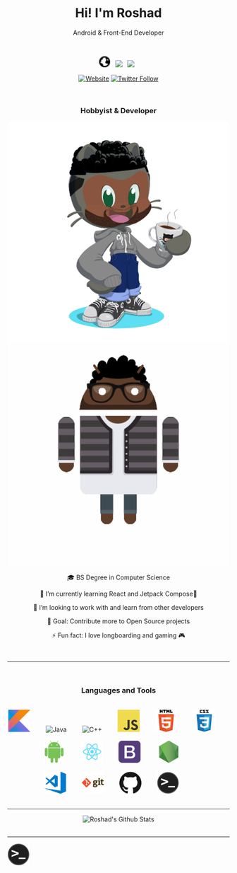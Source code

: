 <div>
    <h1 align='center'> Hi! I'm Roshad</h1>
    <p align='center'> Android & Front-End Developer</u></p>
  </br>
     
  <p align='center'>
  <a href="https://roshadguerrier.com"><img height="25" src="https://raw.githubusercontent.com/iconic/open-iconic/master/svg/globe.svg"></a>&nbsp;&nbsp;
  <a href="https://twitter.com/roshadgu"><img height="30" src="https://cdn.jsdelivr.net/npm/simple-icons@v3/icons/twitter.svg"></a>&nbsp;&nbsp;
  <a href="https://linkedin.com/in/roshadgu/"><img height="30" src="https://cdn.jsdelivr.net/npm/simple-icons@v3/icons/linkedin.svg"></a>&nbsp;&nbsp;

</div>

<div align='center'>

[![Website](https://img.shields.io/website?label=roshadguerrier.com&style=for-the-badge&url=https%3A%2F%2Fjackevans.dev)](https://roshadguerrier.com)
[![Twitter Follow](https://img.shields.io/twitter/follow/roshadgu?color=1DA1F2&logo=twitter&style=for-the-badge)](https://twitter.com/intent/follow?original_referer=https%3A%2F%2Fgithub.com%2Fjackevans_dev&screen_name=jackevans_dev)

</div>
</br>

<!-- ABOUT:START -->

<div align='center'>
<h3>Hobbyist & Developer</h3>

<img alt="Android Me" width="500px" height="500px" src="images/Octocat.png"/>
<img alt="Android Me" width="500px" height="500px" src="images/roshad2.gif"/>

<p>🎓 BS Degree in Computer Science</p>
<p>🤔 I’m currently learning React and Jetpack Compose🚀</p>
<p>👯 I’m looking to work with and learn from other developers</p>
<p>🥅 Goal: Contribute more to Open Source projects</p>
<p>⚡ Fun fact: I love longboarding and gaming 🎮 </p>

</div>
<!-- ABOUT:END -->

<br/>

---

<br/>

<div align='center'>
<h3>Languages and Tools</h3>
</br>
<img alt="Kotlin" width="50px" src="https://raw.githubusercontent.com/github/explore/80688e429a7d4ef2fca1e82350fe8e3517d3494d/topics/kotlin/kotlin.png"/>&nbsp;&nbsp;&nbsp;&nbsp;&nbsp;&nbsp;&nbsp;&nbsp;
<img alt="Java" width="50px" src="https://img.icons8.com/ios-filled/50/000000/java-coffee-cup-logo--v1.png" />&nbsp;&nbsp;&nbsp;&nbsp;&nbsp;&nbsp;&nbsp;&nbsp;
<img alt="C++" width="50px" src="https://img.icons8.com/color/48/000000/c-plus-plus-logo.png" />&nbsp;&nbsp;&nbsp;&nbsp;&nbsp;&nbsp;&nbsp;&nbsp;
<img alt="JavaScript" width="50px" src="https://raw.githubusercontent.com/github/explore/80688e429a7d4ef2fca1e82350fe8e3517d3494d/topics/javascript/javascript.png" />&nbsp;&nbsp;&nbsp;&nbsp;&nbsp;&nbsp;&nbsp;&nbsp;
<img alt="HTML5" width="50px" src="https://raw.githubusercontent.com/github/explore/80688e429a7d4ef2fca1e82350fe8e3517d3494d/topics/html/html.png" />&nbsp;&nbsp;&nbsp;&nbsp;&nbsp;&nbsp;&nbsp;&nbsp;
<img alt="CSS3" width="50px" src="https://raw.githubusercontent.com/github/explore/80688e429a7d4ef2fca1e82350fe8e3517d3494d/topics/css/css.png" />&nbsp;&nbsp;&nbsp;&nbsp;&nbsp;&nbsp;&nbsp;&nbsp;
</br></br>
<img alt="Android" width="50px" src="https://raw.githubusercontent.com/github/explore/80688e429a7d4ef2fca1e82350fe8e3517d3494d/topics/android/android.png" />&nbsp;&nbsp;&nbsp;&nbsp;&nbsp;&nbsp;&nbsp;&nbsp;
<img alt="React" width="50px" src="https://raw.githubusercontent.com/github/explore/80688e429a7d4ef2fca1e82350fe8e3517d3494d/topics/react/react.png" />&nbsp;&nbsp;&nbsp;&nbsp;&nbsp;&nbsp;&nbsp;&nbsp;
<img alt="Bootstrap" width="50px" src="https://raw.githubusercontent.com/github/explore/361e2821e2dea67711cde99c9c40ed357061cf27/topics/bootstrap/bootstrap.png" />&nbsp;&nbsp;&nbsp;&nbsp;&nbsp;&nbsp;&nbsp;&nbsp;&nbsp;
<img alt="Node.js" width="50px" src="https://raw.githubusercontent.com/github/explore/80688e429a7d4ef2fca1e82350fe8e3517d3494d/topics/nodejs/nodejs.png" />&nbsp;&nbsp;&nbsp;&nbsp;&nbsp;&nbsp;&nbsp;&nbsp;
</br></br>
<img alt="Visual Studio Code" width="50px" src="https://raw.githubusercontent.com/github/explore/80688e429a7d4ef2fca1e82350fe8e3517d3494d/topics/visual-studio-code/visual-studio-code.png"/>&nbsp;&nbsp;&nbsp;&nbsp;&nbsp;&nbsp;&nbsp;&nbsp;
<img alt="Git" width="50px" src="https://raw.githubusercontent.com/github/explore/80688e429a7d4ef2fca1e82350fe8e3517d3494d/topics/git/git.png" />&nbsp;&nbsp;&nbsp;&nbsp;&nbsp;&nbsp;&nbsp;&nbsp;
<img alt="GitHub" width="50px" src="https://raw.githubusercontent.com/github/explore/78df643247d429f6cc873026c0622819ad797942/topics/github/github.png" />&nbsp;&nbsp;&nbsp;&nbsp;&nbsp;&nbsp;&nbsp;&nbsp;
<img alt="Terminal" width="50px" src="https://raw.githubusercontent.com/github/explore/80688e429a7d4ef2fca1e82350fe8e3517d3494d/topics/terminal/terminal.png"/>&nbsp;&nbsp;&nbsp;&nbsp;&nbsp;&nbsp;&nbsp;&nbsp;
</div>
</br>

---

<div align='center'>
  <div align='center'>
  <div align='center'>
  <img alt="Roshad's Github Stats" src="https://github-readme-stats.vercel.app/api?username=roshadgu&show_icons=true&hide_border=true"/>
</div>
</div>
</div>

<br/>

---
<img alt="Terminal" width="50px" src="https://raw.githubusercontent.com/github/explore/80688e429a7d4ef2fca1e82350fe8e3517d3494d/topics/terminal/terminal.png"/>

<br/>


[website]: https://www.roshadguerrier.com
[twitter]: https://twitter.com/roshadgu
[linkedin]: https://www.linkedin.com/in/roshadgu

